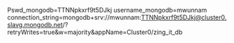 Pswd_mongodb=TTNNpkxrf9t5DJkj
username_mongodb=mwunnam
connection_string=mongodb+srv://mwunnam:TTNNpkxrf9t5DJkj@cluster0.slavg.mongodb.net/?retryWrites=true&w=majority&appName=Cluster0/zing_it_db
